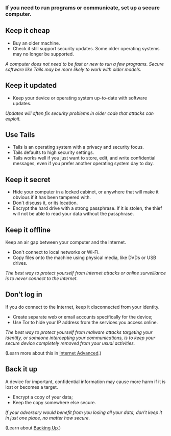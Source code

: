 [Title]: # (Create a Secure Computer)
[Order]: # (3)

### If you need to run programs or communicate, set up a secure computer.

## Keep it cheap
 
*	Buy an older machine. 
*	Check it still support security updates. Some older operating systems may no longer be supported. 

*A computer does not need to be fast or new to run a few programs. Secure software like Tails may be more likely to work with older models.*

## Keep it updated

*	Keep your device or operating system up-to-date with software updates. 

*Updates will often fix security problems in older code that attacks can exploit.*

## Use Tails

* Tails is an operating system with a privacy and security focus.
* Tails defaults to high security settings.
* Tails works well if you just want to store, edit, and write confidential messages, even if you prefer another operating system day to day. 

## Keep it secret

*	Hide your computer in a locked cabinet, or anywhere that will make it obvious if it has been tampered with. 
*  Don't discuss it, or its location. 
*	Encrypt the hard drive with a strong passphrase. If it is stolen, the thief will not be able to read your data without the passphrase.

## Keep it offline 

Keep an air gap between your computer and the Internet. 

*	Don't connect to local networks or Wi-Fi.
*  Copy files onto the machine using physical media, like DVDs or USB drives. 

*The best way to protect yourself from Internet attacks or online surveillance is to never connect to the Internet.* 

## Don’t log in 

If you do connect to the Internet, keep it disconnected from your identity. 

*	Create separate web or email accounts specifically for the device;
*  	Use Tor to hide your IP address from the services you access online. 

*The best way to protect yourself from malware attacks targeting your identity, or someone intercepting your communications, is to keep your secure device completely removed from your usual activities.*  

(Learn more about this in [Internet Advanced](umbrella://lesson/the-internet/1).) 

## Back it up

A device for important, confidential information may cause more harm if it is lost or becomes a target. 

*	Encrypt a copy of your data;
* 	Keep the copy somewhere else secure.

*If your adversary would benefit from you losing all your data, don't keep it in just one place, no matter how secure.*

(Learn about [Backing Up](umbrella://lesson/backing-up).)

